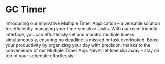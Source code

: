# GC Timer

Introducing our innovative Multiple Timer Application – a versatile solution for efficiently managing your time-sensitive tasks. With our user-friendly interface, you can effortlessly set and monitor multiple timers simultaneously, ensuring no deadline is missed or task overlooked. Boost your productivity by organizing your day with precision, thanks to the convenience of our Multiple Timer App. Never let time slip away – stay on top of your schedule effortlessly!

